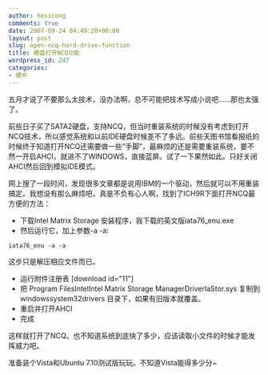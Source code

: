```yaml
---
author: hesicong
comments: true
date: 2007-09-24 04:49:20+00:00
layout: post
slug: open-ncq-hard-drive-function
title: 硬盘打开NCQ功能
wordpress_id: 247
categories:
- 硬件
---
```


五月才说了不要那么太技术，没办法啊，总不可能把技术写成小说吧……那也太强了。

前些日子买了SATA2硬盘，支持NCQ，但当时重装系统的时候没有考虑到打开NCQ技术，所以感觉系统和以前IDE硬盘时候差不了多远。前些天图书馆看报纸的时候终于知道打开NCQ还需要做一些“手脚”，最麻烦的还是需要重装系统，要不然一开启AHCI，就进不了WINDOWS，直接蓝屏。试了一下果然如此。只好关闭AHCI然后回到模拟IDE模式。

网上搜了一段时间，发现很多文章都是说用IBM的一个驱动，然后就可以不用重装搞定。我想没有那么麻烦吧，真是不负有心人啊，找到了ICH9R下面打开NCQ最方便的方法：

* 下载Intel Matrix Storage 安装程序，我下载的英文版iata76_enu.exe
* 然后运行它，加上参数-a -a:

```
iata76_enu -a -a
```

这步只是解压相应文件而已。

* 运行附件注册表
[download id="11"]
* 把 Program FilesIntelIntel Matrix Storage ManagerDriverIaStor.sys 复制到 windowssystem32drivers 目录下，如果有旧版本就覆盖。
* 重启并打开AHCI
* 完成

这样就打开了NCQ。也不知道系统到底快了多少，应该读取小文件的时候才能发挥威力吧。

准备装个Vista和Ubuntu 7.10测试版玩玩。不知道Vista能得多少分~
